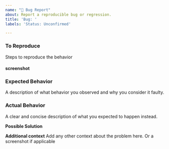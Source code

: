 ```yaml
---
name: "🐛 Bug Report"
about: Report a reproducible bug or regression.
title: 'Bug: '
labels: 'Status: Unconfirmed'

---
```


### To Reproduce

Steps to reproduce the behavior

#### screenshot

### Expected Behavior

A description of what behavior you observed and why you consider it faulty.

### Actual Behavior

A clear and concise description of what you expected to happen instead.

**Possible Solution**
<!--- If you have suggestions on a fix for the bug -->

**Additional context**
Add any other context about the problem here. Or a screenshot if applicable